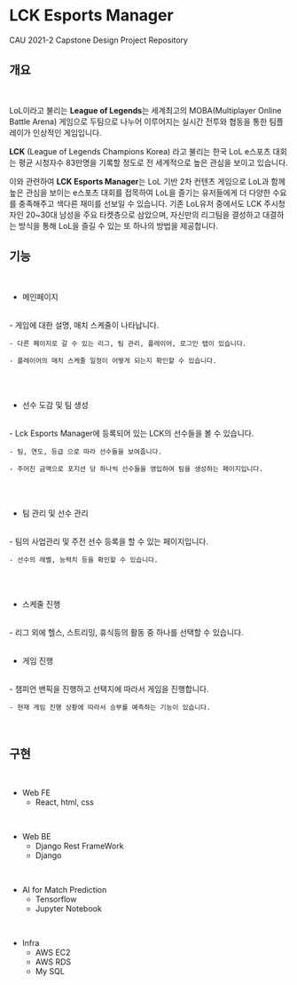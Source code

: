 LCK Esports Manager
==========
CAU 2021-2 Capstone Design Project Repository

개요
--------

<br>

LoL이라고 불리는 **League of Legends**는 세계최고의  MOBA(Multiplayer Online Battle Arena) 게임으로 두팀으로 나누어 이루어지는 실시간 전투와 협동을 통한 팀플레이가 인상적인 게임입니다.
<br>

**LCK** (League of Legends Champions Korea) 라고 불리는 한국 LoL e스포츠 대회는 평균 시청자수 83만명을 기록할 정도로 전 세계적으로 높은 관심을 보이고 있습니다. 
<br> 

이와 관련하여 **LCK Esports Manager**는 LoL 기반 2차 컨텐츠 게임으로 LoL과 함께 높은 관심을 보이는 e스포츠 대회를 접목하여 LoL을 즐기는 유저들에게 더 다양한 수요를 충족해주고 색다른 재미를 선보일 수 있습니다. 기존 LoL유저 중에서도 LCK 주시청자인 20~30대 남성을 주요 타켓층으로 삼았으며, 자신만의 리그팀을 결성하고 대결하는 방식을 통해 LoL을 즐길 수 있는 또 하나의 방법을 제공합니다.


기능
--------

<br>

* 메인페이지
<br>
    - 게임에 대한 설명, 매치 스케줄이 나타납니다.

    - 다른 페이지로 갈 수 있는 리그, 팀 관리, 플레이어, 로그인 탭이 있습니다.

    - 플레이어의 매치 스케줄 일정이 어떻게 되는지 확인할 수 있습니다.
<br>
<br>

* 선수 도감 및 팀 생성
<br>
    - Lck Esports Manager에 등록되어 있는 LCK의 선수들을 볼 수 있습니다.

    - 팀, 연도, 등급 으로 따라 선수들을 보여줍니다.

    - 주어진 금액으로 포지션 당 하나씩 선수들을 영입하여 팀을 생성하는 페이지입니다.
<br>
<br>

* 팀 관리 및 선수 관리
<br>
    - 팀의 사업관리 및 주전 선수 등록을 할 수 있는 페이지입니다.

    - 선수의 레벨, 능력치 등을 확인할 수 있습니다.
<br>
<br>

* 스케줄 진행
<br>
    - 리그 외에 헬스, 스트리밍, 휴식등의 활동 중 하나를 선택할 수 있습니다.
<br>
<br>

* 게임 진행
<br>
    - 챔피언 밴픽을 진행하고 선택지에 따라서 게임을 진행합니다.
    
    - 현재 게임 진행 상황에 따라서 승부를 예측하는 기능이 있습니다.
<br>


구현
--------

<br>

* Web FE
    - React, html, css
<br>

* Web BE
    - Django Rest FrameWork
    - Django
<br>

* AI for Match Prediction
    - Tensorflow
    - Jupyter Notebook
<br>

* Infra
    - AWS EC2
    - AWS RDS
    - My SQL

